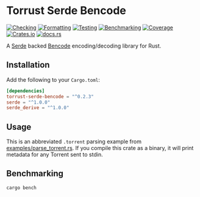 # Torrust Serde Bencode

[![Checking](https://github.com/torrust/torrust-serde-bencode/actions/workflows/checking.yml/badge.svg)](https://github.com/torrust/torrust-serde-bencode/actions/workflows/checking.yml) [![Formatting](https://github.com/torrust/torrust-serde-bencode/actions/workflows/formatting.yml/badge.svg)](https://github.com/torrust/torrust-serde-bencode/actions/workflows/formatting.yml) [![Testing](https://github.com/torrust/torrust-serde-bencode/actions/workflows/testing.yaml/badge.svg)](https://github.com/torrust/torrust-serde-bencode/actions/workflows/testing.yaml) [![Benchmarking](https://github.com/torrust/torrust-serde-bencode/actions/workflows/benchmarking.yml/badge.svg)](https://github.com/torrust/torrust-serde-bencode/actions/workflows/benchmarking.yml) [![Coverage](https://github.com/torrust/torrust-serde-bencode/actions/workflows/coverage.yaml/badge.svg)](https://github.com/torrust/torrust-serde-bencode/actions/workflows/coverage.yaml) [![Crates.io](https://img.shields.io/crates/v/serde_bencode)](https://crates.io/crates/serde_bencode) [![docs.rs](https://img.shields.io/docsrs/serde_bencode)](https://docs.rs/serde_bencode)

A [Serde](https://github.com/serde-rs/serde) backed [Bencode](https://en.wikipedia.org/wiki/Bencode)
encoding/decoding library for Rust.

## Installation

Add the following to your `Cargo.toml`:

```toml
[dependencies]
torrust-serde-bencode = "^0.2.3"
serde = "^1.0.0"
serde_derive = "^1.0.0"
```

## Usage

This is an abbreviated `.torrent` parsing example from [examples/parse_torrent.rs](examples/parse_torrent.rs). If you compile this crate as a binary, it will print metadata for any Torrent sent to stdin.

## Benchmarking

```console
cargo bench
```
